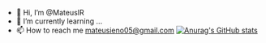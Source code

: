 - 👋 Hi, I’m @MateusIR
- 🌱 I’m currently learning ...
- 📫 How to reach me mateusieno05@gmail.com
[![Anurag's GitHub stats](https://github-readme-stats.vercel.app/api?username=MateusIR)](https://github.com/anuraghazra/github-readme-stats)

<!---
MateusIR/MateusIR is a ✨ special ✨ repository because its `README.md` (this file) appears on your GitHub profile.
You can click the Preview link to take a look at your changes.
--->
